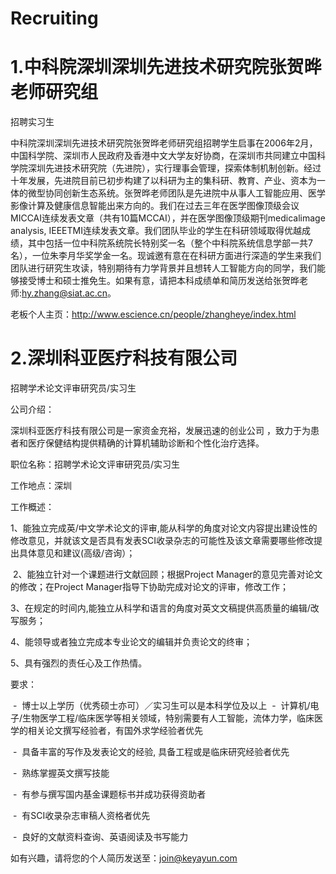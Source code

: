 # Recruiting

# 1.中科院深圳深圳先进技术研究院张贺晔老师研究组

招聘实习生

中科院深圳深圳先进技术研究院张贺晔老师研究组招聘学生启事在2006年2月，中国科学院、深圳市人民政府及香港中文大学友好协商，在深圳市共同建立中国科学院深圳先进技术研究院（先进院），实行理事会管理，探索体制机制创新。经过十年发展，先进院目前已初步构建了以科研为主的集科研、教育、产业、资本为一体的微型协同创新生态系统。张贺晔老师团队是先进院中从事人工智能应用、医学影像计算及健康信息智能出来方向的。我们在过去三年在医学图像顶级会议MICCAI连续发表文章（共有10篇MCCAI），并在医学图像顶级期刊medicalimage analysis, IEEETMI连续发表文章。我们团队毕业的学生在科研领域取得优越成绩，其中包括一位中科院系统院长特别奖一名（整个中科院系统信息学部一共7名），一位朱李月华奖学金一名。现诚邀有意在在科研方面进行深造的学生来我们团队进行研究生攻读，特别期待有力学背景并且想转人工智能方向的同学，我们能够接受博士和硕士推免生。如果有意，请把本科成绩单和简历发送给张贺晔老师:hy.zhang@siat.ac.cn。

老板个人主页：http://www.escience.cn/people/zhangheye/index.html






# 2.深圳科亚医疗科技有限公司

招聘学术论文评审研究员/实习生

公司介绍：

深圳科亚医疗科技有限公司是一家资金充裕，发展迅速的创业公司 ，致力于为患者和医疗保健结构提供精确的计算机辅助诊断和个性化治疗选择。

职位名称：招聘学术论文评审研究员/实习生

工作地点：深圳

工作概述：

1、能独立完成英/中文学术论文的评审,能从科学的角度对论文内容提出建设性的修改意见，并就该文是否具有发表SCI收录杂志的可能性及该文章需要哪些修改提出具体意见和建议(高级/咨询）；

 2、能独立针对一个课题进行文献回顾；根据Project Manager的意见完善对论文的修改；在Project Manager指导下协助完成对论文的评审，修改工作；

3、在规定的时间内,能独立从科学和语言的角度对英文文稿提供高质量的编辑/改写服务；

4、能领导或者独立完成本专业论文的编辑并负责论文的终审；

5、具有强烈的责任心及工作热情。

要求：

 -  博士以上学历（优秀硕士亦可）／实习生可以是本科学位及以上
 -  计算机/电子/生物医学工程/临床医学等相关领域，特别需要有人工智能，流体力学，临床医学的相关论文撰写经验者，有国外求学经验者优先

 -  具备丰富的写作及发表论文的经验, 具备工程或是临床研究经验者优先

 -  熟练掌握英文撰写技能

 -  有参与撰写国内基金课题标书并成功获得资助者

 -  有SCI收录杂志审稿人资格者优先

 -  良好的文献资料查询、英语阅读及书写能力

如有兴趣，请将您的个人简历发送至：join@keyayun.com




